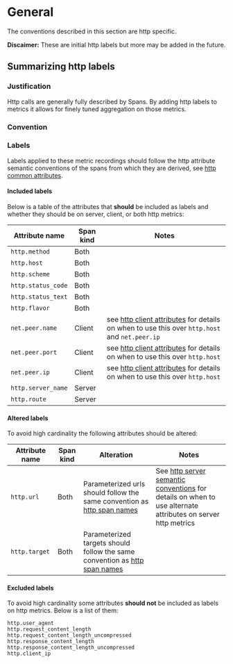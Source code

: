 # General

The conventions described in this section are http specific.

**Discaimer:** These are initial http labels but more may be added in the future.

## Summarizing http labels

### Justification

Http calls are generally fully described by Spans. By adding http labels
to metrics it allows for finely tuned aggregation on those metrics.

### Convention

### Labels

Labels applied to these metric recordings should follow the http attribute semantic
conventions of the spans from which they are derived, see
[http common attributes](../../trace/semantic_conventions/http.md#common-attributes).

#### Included labels

Below is a table of the attributes that **should** be included as labels
and whether they should be on server, client, or both http metrics:

| Attribute name    | Span kind| Notes |
|-------------------|----------|-------|
| `http.method`     | Both     ||
| `http.host`       | Both     ||
| `http.scheme`     | Both     ||
| `http.status_code`| Both     ||
| `http.status_text`| Both     ||
| `http.flavor`     | Both     ||
| `net.peer.name`   | Client   | see [http client attributes](../../trace/semantic_conventions/http.md#http-client) for details on when to use this over `http.host` and `net.peer.ip`|
| `net.peer.port`   | Client   |see [http client attributes](../../trace/semantic_conventions/http.md#http-client) for details on when to use this over `http.host`|
| `net.peer.ip`     | Client   |see [http client attributes](../../trace/semantic_conventions/http.md#http-client) for details on when to use this over `http.host`|
| `http.server_name`| Server   ||
| `http.route`      | Server   ||

#### Altered labels

To avoid high cardinality the following attributes should be altered:

| Attribute name    | Span kind| Alteration | Notes|
|-------------------|----------|------------|------|
|`http.url`         | Both     | Parameterized urls should follow the same convention as [http span names](../../trace/semantic_conventions/http.md#name)| See [http server semantic conventions](../../trace/semantic_conventions/http.md#http-server-semantic-conventions) for details on when to use alternate attributes on server http metrics|
|`http.target`      | Both     | Parameterized targets should follow the same convention as [http span names](../../trace/semantic_conventions/http.md#name)||

 #### Excluded labels

 To avoid high cardinality some attributes **should not** be included as labels
 on http metrics. Below is a list of them:

    http.user_agent
    http.request_content_length
    http.request_content_length_uncompressed
    http.response_content_length
    http.response_content_length_uncompressed
    http.client_ip
